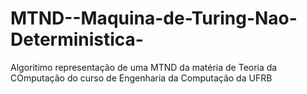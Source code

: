 # MTND--Maquina-de-Turing-Nao-Deterministica-
Algoritimo representação de uma MTND da matéria de Teoria da COmputação do curso de Engenharia da Computação da UFRB 
